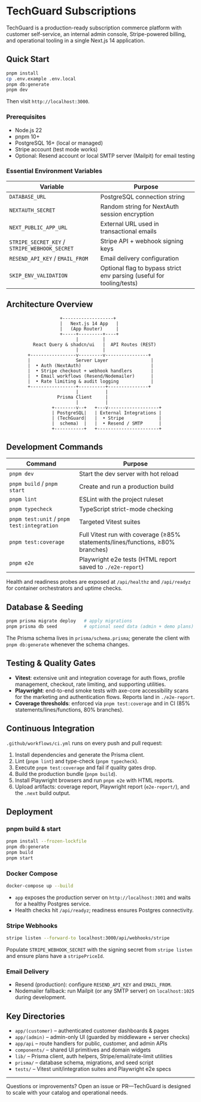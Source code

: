 # TechGuard Subscriptions

TechGuard is a production-ready subscription commerce platform with customer self-service, an internal admin console, Stripe-powered billing, and operational tooling in a single Next.js 14 application.

## Quick Start

```bash
pnpm install
cp .env.example .env.local
pnpm db:generate
pnpm dev
```

Then visit `http://localhost:3000`.

### Prerequisites

- Node.js 22
- pnpm 10+
- PostgreSQL 16+ (local or managed)
- Stripe account (test mode works)
- Optional: Resend account or local SMTP server (Mailpit) for email testing

### Essential Environment Variables

| Variable | Purpose |
| --- | --- |
| `DATABASE_URL` | PostgreSQL connection string |
| `NEXTAUTH_SECRET` | Random string for NextAuth session encryption |
| `NEXT_PUBLIC_APP_URL` | External URL used in transactional emails |
| `STRIPE_SECRET_KEY` / `STRIPE_WEBHOOK_SECRET` | Stripe API + webhook signing keys |
| `RESEND_API_KEY` / `EMAIL_FROM` | Email delivery configuration |
| `SKIP_ENV_VALIDATION` | Optional flag to bypass strict env parsing (useful for tooling/tests) |

## Architecture Overview

```
                    +-------------------+
                    |   Next.js 14 App   |
                    |   (App Router)     |
                    +-----+---------+----+
                          |         |
          React Query & shadcn/ui   |  API Routes (REST)
                          |         |
        +-----------------v---------v----------------+
        |                 Server Layer                |
        |  • Auth (NextAuth)                          |
        |  • Stripe checkout + webhook handlers       |
        |  • Email workflows (Resend/Nodemailer)      |
        |  • Rate limiting & audit logging            |
        +-----------------+----------+---------------+
                          |          |
                   Prisma Client     |
                          |          |
                 +--------v--+   +---v-------------------+
                 | PostgreSQL|   | External Integrations |
                 | (TechGuard|   |  • Stripe             |
                 |  schema)  |   |  • Resend / SMTP      |
                 +-----------+   +-----------------------+
```

## Development Commands

| Command | Purpose |
| --- | --- |
| `pnpm dev` | Start the dev server with hot reload |
| `pnpm build` / `pnpm start` | Create and run a production build |
| `pnpm lint` | ESLint with the project ruleset |
| `pnpm typecheck` | TypeScript strict-mode checking |
| `pnpm test:unit` / `pnpm test:integration` | Targeted Vitest suites |
| `pnpm test:coverage` | Full Vitest run with coverage (≥85% statements/lines/functions, ≥80% branches) |
| `pnpm e2e` | Playwright e2e tests (HTML report saved to `./e2e-report`) |

Health and readiness probes are exposed at `/api/healthz` and `/api/readyz` for container orchestrators and uptime checks.

## Database & Seeding

```bash
pnpm prisma migrate deploy   # apply migrations
pnpm prisma db seed          # optional seed data (admin + demo plans)
```

The Prisma schema lives in `prisma/schema.prisma`; generate the client with `pnpm db:generate` whenever the schema changes.

## Testing & Quality Gates

- **Vitest**: extensive unit and integration coverage for auth flows, profile management, checkout, rate limiting, and supporting utilities.
- **Playwright**: end-to-end smoke tests with axe-core accessibility scans for the marketing and authentication flows. Reports land in `./e2e-report`.
- **Coverage thresholds**: enforced via `pnpm test:coverage` and in CI (85% statements/lines/functions, 80% branches).

## Continuous Integration

`.github/workflows/ci.yml` runs on every push and pull request:

1. Install dependencies and generate the Prisma client.
2. Lint (`pnpm lint`) and type-check (`pnpm typecheck`).
3. Execute `pnpm test:coverage` and fail if quality gates drop.
4. Build the production bundle (`pnpm build`).
5. Install Playwright browsers and run `pnpm e2e` with HTML reports.
6. Upload artifacts: coverage report, Playwright report (`e2e-report/`), and the `.next` build output.

## Deployment

### pnpm build & start

```bash
pnpm install --frozen-lockfile
pnpm db:generate
pnpm build
pnpm start
```

### Docker Compose

```bash
docker-compose up --build
```

- `app` exposes the production server on `http://localhost:3001` and waits for a healthy Postgres service.
- Health checks hit `/api/readyz`; readiness ensures Postgres connectivity.

### Stripe Webhooks

```bash
stripe listen --forward-to localhost:3000/api/webhooks/stripe
```

Populate `STRIPE_WEBHOOK_SECRET` with the signing secret from `stripe listen` and ensure plans have a `stripePriceId`.

### Email Delivery

- Resend (production): configure `RESEND_API_KEY` and `EMAIL_FROM`.
- Nodemailer fallback: run Mailpit (or any SMTP server) on `localhost:1025` during development.

## Key Directories

- `app/(customer)` – authenticated customer dashboards & pages
- `app/(admin)` – admin-only UI (guarded by middleware + server checks)
- `app/api` – route handlers for public, customer, and admin APIs
- `components/` – shared UI primitives and domain widgets
- `lib/` – Prisma client, auth helpers, Stripe/email/rate-limit utilities
- `prisma/` – database schema, migrations, and seed script
- `tests/` – Vitest unit/integration suites and Playwright e2e specs

---

Questions or improvements? Open an issue or PR—TechGuard is designed to scale with your catalog and operational needs.
